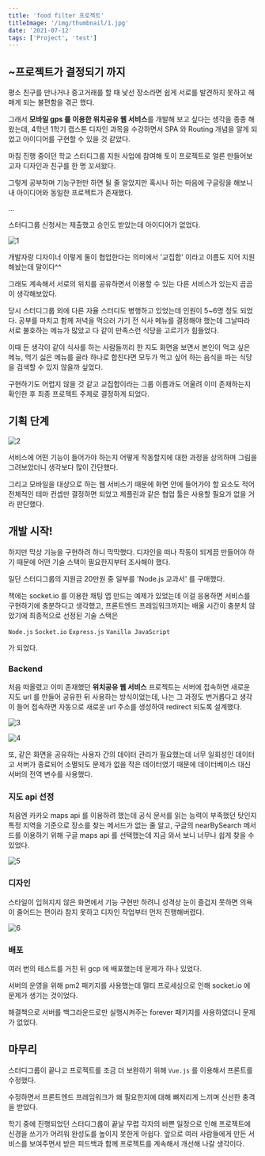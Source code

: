 ```yaml
---
title: 'food filter 프로젝트' 
titleImage: '/img/thumbnail/1.jpg'
date: '2021-07-12'
tags: ['Project', 'test']
---
```


## ~프로젝트가 결정되기 까지

평소 친구를 만나거나 중고거래를 할 때 낯선 장소라면 쉽게 서로를 발견하지 못하고 헤매게 되는 불편함을 겪곤 했다.

그래서 **모바일 gps 를 이용한 위치공유 웹 서비스**를 개발해 보고 싶다는 생각을 종종 해왔는데, 4학년 1학기 캡스톤 디자인 과목을 수강하면서 SPA 와 Routing 개념을 알게 되었고 아이디어를 구현할 수 있을 것 같았다.

마침 진행 중이던 학교 스터디그룹 지원 사업에 참여해 토이 프로젝트로 얼른 만들어보고자 디자인과 친구를 한 명 꼬셔왔다.

그렇게 공부하며 기능구현만 하면 될 줄 알았지만 혹시나 하는 마음에 구글링을 해보니 내 아이디어와 동일한 프로젝트가 존재했다.

...

스터디그룹 신청서는 제출했고 승인도 받았는데 아이디어가 없었다. 

![1](./1.jpg)

개발자랑 디자이너 이렇게 둘이 협업한다는 의미에서 '교집합' 이라고 이름도 지어 지원해놨는데 말이다^^

그래도 계속해서 서로의 위치를 공유하면서 이용할 수 있는 다른 서비스가 있는지 곰곰이 생각해보았다.

당시 스터디그룹 외에 다른 자율 스터디도 병행하고 있었는데 인원이 5~6명 정도 되었다. 공부를 마치고 함께 저녁을 먹으러 가기 전 식사 메뉴를 결정해야 했는데 그날따라 서로 불호하는 메뉴가 많았고 다 같이 만족스런 식당을 고르기가 힘들었다.

이때 든 생각이 같이 식사를 하는 사람들끼리 한 지도 화면을 보면서 본인이 먹고 싶은 메뉴, 먹기 싫은 메뉴를 골라 하나로 합친다면 모두가 먹고 싶어 하는 음식을 파는 식당을 검색할 수 있지 않을까 싶었다.

구현하기도 어렵지 않을 것 같고 교집합이라는 그룹 이름과도 어울려 이미 존재하는지 확인한 후 최종 프로젝트 주제로 결정하게 되었다.

## 기획 단계

![2](./2.png)

서비스에 어떤 기능이 들어가야 하는지 어떻게 작동할지에 대한 과정을 상의하며 그림을 그려보았더니 생각보다 많이 간단했다.

그리고 모바일을 대상으로 하는 웹 서비스기 때문에 화면 안에 들어가야 할 요소도 적어 전체적인 테마 컨셉만 결정하면 되었고 제플린과 같은 협업 툴은 사용할 필요가 없을 거라 판단했다.

## 개발 시작!

하지만 막상 기능을 구현하려 하니 막막했다. 디자인을 떠나 작동이 되게끔 만들어야 하기 때문에 어떤 기술 스택이 필요한지부터 조사해야 했다.

일단 스터디그룹의 지원금 20만원 중 일부를 'Node.js 교과서' 를 구매했다.

책에는 socket.io 를 이용한 채팅 앱 만드는 예제가 있었는데 이걸 응용하면 서비스를 구현하기에 충분하다고 생각했고, 프론트엔드 프레임워크까지는 배울 시간이 충분치 않았기에 최종적으로 선정된 기술 스택은

`Node.js` `Socket.io` `Express.js` `Vanilla JavaScript`

가 되었다.

### Backend

처음 떠올렸고 이미 존재했던 **위치공유 웹 서비스** 프로젝트는 서버에 접속하면 새로운 지도 url 를 만들어 공유한 뒤 사용하는 방식이었는데, 나는 그 과정도 번거롭다고 생각이 들어 접속하면 자동으로 새로운 url 주소를 생성하여 redirect 되도록 설계했다.

![3](./3.png)

![4](./4.jpg)
 
또, 같은 화면을 공유하는 사용자 간의 데이터 관리가 필요했는데 너무 일회성인 데이터고 서버가 종료되어 소멸되도 문제가 없을 작은 데이터였기 때문에 데이터베이스 대신 서버의 전역 변수를 사용했다.

### 지도 api 선정

처음엔 카카오 maps api 를 이용하려 했는데 공식 문서를 읽는 능력이 부족했던 탓인지 특정 지역을 기준으로 장소를 찾는 메서드가 없는 줄 알고, 구글의 nearBySearch 메서드를 이용하기 위해 구글 maps api 를 선택했는데 지금 와서 보니 너무나 쉽게 찾을 수 있었다.

![5](./5.png)

### 디자인

스타일이 입혀지지 않은 화면에서 기능 구현만 하려니 성격상 눈이 즐겁지 못하면 의욕이 줄어드는 편이라 참지 못하고 디자인 작업부터 먼저 진행해버렸다.

![6](./6.png)

### 배포

여러 번의 테스트를 거친 뒤 gcp 에 배포했는데 문제가 하나 있었다.

서버의 운영을 위해 pm2 패키지를 사용했는데 멀티 프로세싱으로 인해 socket.io 에 문제가 생기는 것이었다.

해결책으로 서버를 백그라운드로만 실행시켜주는 forever 패키지를 사용하였더니 문제가 없었다.

## 마무리

스터디그룹이 끝나고 프로젝트를 조금 더 보완하기 위해 `Vue.js` 를 이용해서 프론트를 수정했다.

수정하면서 프론트엔드 프레임워크가 왜 필요한지에 대해 뼈저리게 느끼며 신선한 충격을 받았다.

학기 중에 진행되었던 스터디그룹이 끝날 무렵 각자의 바쁜 일정으로 인해 프로젝트에 신경을 쓰기가 어려워 완성도를 높이지 못한게 아쉽다. 앞으로 여러 사람들에게 만든 서비스를 보여주면서 받은 피드백과 함께 프로젝트를 계속해서 개선해 나갈 생각이다.